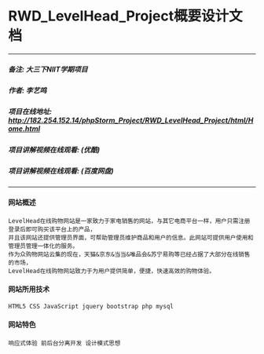 # RWD_LevelHead_Project概要设计文档
****
##### 备注:        大三下NIIT学期项目
##### 作者:        李艺鸣
##### 项目在线地址: http://182.254.152.14/phpStorm_Project/RWD_LevelHead_Project/html/Home.html
##### 项目讲解视频在线观看: (优酷) 
##### 项目讲解视频在线观看: (百度网盘) 
****

#### 网站概述
```
LevelHead在线购物网站是一家致力于家电销售的网站，与其它电商平台一样，用户只需注册登录后即可购买该平台上的产品，
并且该网站还提供管理员界面，可帮助管理员维护商品和用户的信息。此网站可提供用户使用和管理员管理一体化的服务。
作为众购物网站云集的现在，天猫&京东&当当&唯品会&苏宁易购等已经占据了大部分在线销售的市场，
LevelHead在线购物网站致力于为用户提供简单，便捷，快速高效的购物体验。
```

#### 网站所用技术
```
HTML5 CSS JavaScript jquery bootstrap php mysql 
```

#### 网站特色
```
响应式体验 前后台分离开发 设计模式思想
```
